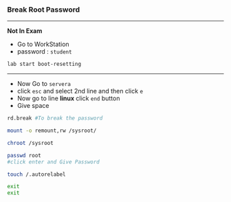 <!--
  Author: omteja04
  Created on: 07-06-2024 09:58:49
  Description: PasswordBreak
-->
<!-- cSpell:disable -->

### Break Root Password

<hr>

**Not In Exam**

- Go to WorkStation
- password : `student`

```sh
lab start boot-resetting
```

<hr>

- Now Go to `servera`
- click `esc` and select 2nd line and then click `e`
- Now go to line **linux** click `end` button
- Give space

```sh
rd.break #To break the password
```

```sh
mount -o remount,rw /sysroot/
```

```sh
chroot /sysroot
```

```sh
passwd root
#click enter and Give Password
```

```sh
touch /.autorelabel
```

```sh
exit
exit
```
